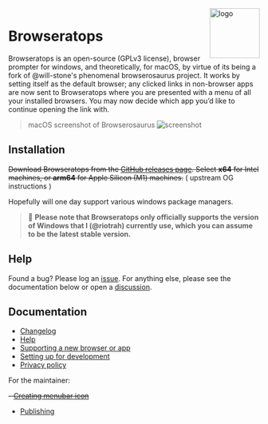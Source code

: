 <img src="./designs/icon_squooshed.png" alt="logo" width="100" height="100" align="right" />

# Browseratops

Browseratops is an open-source (GPLv3 license), browser prompter for windows,
and theoretically, for macOS, by virtue of its being a fork of @will-stone's
phenomenal browserosaurus project. It works by setting itself as the default
browser; any clicked links in non-browser apps are now sent to Browseratops
where you are presented with a menu of all your installed browsers. You may now
decide which app you’d like to continue opening the link with.

> macOS screenshot of Browserosaurus
> <img src="./screenshot.jpg" alt="screenshot" />

## Installation

~~Download Browseratops from the
[GitHub releases page](https://github.com/riotrah/browseratops/releases/latest).
Select **x64** for Intel machines, or **arm64** for Apple Silicon (M1)
machines.~~ ( upstream OG instructions )

Hopefully will one day support various windows package managers.

> 🚨 **Please note that Browseratops only officially supports the version of
> Windows that I (@riotrah) currently use, which you can assume to be the latest
> stable version.**

## Help

Found a bug? Please log an
[issue](https://github.com/riotrah/browseratops/issues). For anything else,
please see the documentation below or open a
[discussion](https://github.com/riotrah/browseratops/discussions).

## Documentation

- [Changelog](https://github.com/riotrah/browseratops/releases)
- [Help](https://github.com/riotrah/browseratops/discussions/categories/q-a)
- [Supporting a new browser or app](docs/supporting-a-browser-or-app.md)
- [Setting up for development](docs/setting-up-for-development.md)
- [Privacy policy](docs/privacy.md)

For the maintainer:

~~- [Creating menubar icon](docs/creating-menubar-icon.md)~~

- [Publishing](docs/publishing.md)
